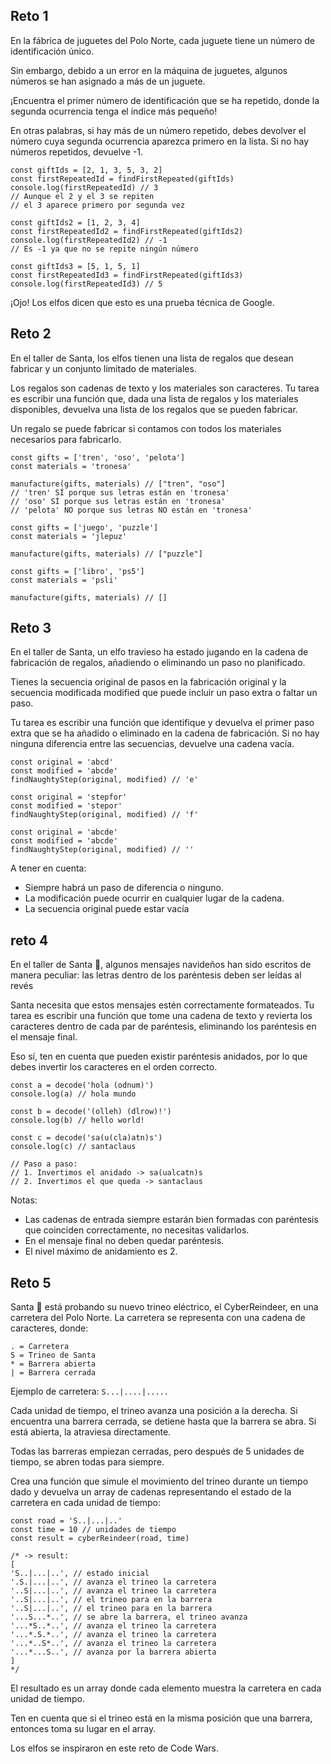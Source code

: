 ## Reto 1

En la fábrica de juguetes del Polo Norte, cada juguete tiene un número de identificación único.

Sin embargo, debido a un error en la máquina de juguetes, algunos números se han asignado a más de un juguete.

¡Encuentra el primer número de identificación que se ha repetido, donde la segunda ocurrencia tenga el índice más pequeño!

En otras palabras, si hay más de un número repetido, debes devolver el número cuya segunda ocurrencia aparezca primero en la lista. Si no hay números repetidos, devuelve -1.

    const giftIds = [2, 1, 3, 5, 3, 2]
    const firstRepeatedId = findFirstRepeated(giftIds)
    console.log(firstRepeatedId) // 3
    // Aunque el 2 y el 3 se repiten
    // el 3 aparece primero por segunda vez
    
    const giftIds2 = [1, 2, 3, 4]
    const firstRepeatedId2 = findFirstRepeated(giftIds2)
    console.log(firstRepeatedId2) // -1
    // Es -1 ya que no se repite ningún número
    
    const giftIds3 = [5, 1, 5, 1]
    const firstRepeatedId3 = findFirstRepeated(giftIds3)
    console.log(firstRepeatedId3) // 5

¡Ojo! Los elfos dicen que esto es una prueba técnica de Google.

## Reto 2

En el taller de Santa, los elfos tienen una lista de regalos que desean fabricar y un conjunto limitado de materiales.

Los regalos son cadenas de texto y los materiales son caracteres. Tu tarea es escribir una función que, dada una lista de regalos y los materiales disponibles, devuelva una lista de los regalos que se pueden fabricar.

Un regalo se puede fabricar si contamos con todos los materiales necesarios para fabricarlo.

    const gifts = ['tren', 'oso', 'pelota']
    const materials = 'tronesa'
    
    manufacture(gifts, materials) // ["tren", "oso"]
    // 'tren' SÍ porque sus letras están en 'tronesa'
    // 'oso' SÍ porque sus letras están en 'tronesa'
    // 'pelota' NO porque sus letras NO están en 'tronesa'
    
    const gifts = ['juego', 'puzzle']
    const materials = 'jlepuz'
    
    manufacture(gifts, materials) // ["puzzle"]
    
    const gifts = ['libro', 'ps5']
    const materials = 'psli'
    
    manufacture(gifts, materials) // []


## Reto 3

En el taller de Santa, un elfo travieso ha estado jugando en la cadena de fabricación de regalos, añadiendo o eliminando un paso no planificado.

Tienes la secuencia original de pasos en la fabricación original y la secuencia modificada modified que puede incluir un paso extra o faltar un paso.

Tu tarea es escribir una función que identifique y devuelva el primer paso extra que se ha añadido o eliminado en la cadena de fabricación. Si no hay ninguna diferencia entre las secuencias, devuelve una cadena vacía.

    const original = 'abcd'
    const modified = 'abcde'
    findNaughtyStep(original, modified) // 'e'
    
    const original = 'stepfor'
    const modified = 'stepor'
    findNaughtyStep(original, modified) // 'f'
    
    const original = 'abcde'
    const modified = 'abcde'
    findNaughtyStep(original, modified) // ''

A tener en cuenta:

- Siempre habrá un paso de diferencia o ninguno.
- La modificación puede ocurrir en cualquier lugar de la cadena.
- La secuencia original puede estar vacía

## reto 4

En el taller de Santa 🎅, algunos mensajes navideños han sido escritos de manera peculiar: las letras dentro de los paréntesis deben ser leídas al revés

Santa necesita que estos mensajes estén correctamente formateados. Tu tarea es escribir una función que tome una cadena de texto y revierta los caracteres dentro de cada par de paréntesis, eliminando los paréntesis en el mensaje final.

Eso sí, ten en cuenta que pueden existir paréntesis anidados, por lo que debes invertir los caracteres en el orden correcto.

    const a = decode('hola (odnum)')
    console.log(a) // hola mundo
    
    const b = decode('(olleh) (dlrow)!')
    console.log(b) // hello world!
    
    const c = decode('sa(u(cla)atn)s')
    console.log(c) // santaclaus
    
    // Paso a paso:
    // 1. Invertimos el anidado -> sa(ualcatn)s
    // 2. Invertimos el que queda -> santaclaus

Notas:

- Las cadenas de entrada siempre estarán bien formadas con paréntesis que coinciden correctamente, no necesitas validarlos.
- En el mensaje final no deben quedar paréntesis.
- El nivel máximo de anidamiento es 2.

## Reto 5

Santa 🎅 está probando su nuevo trineo eléctrico, el CyberReindeer, en una carretera del Polo Norte. La carretera se representa con una cadena de caracteres, donde:

    . = Carretera
    S = Trineo de Santa
    * = Barrera abierta
    | = Barrera cerrada

Ejemplo de carretera: `S...|....|.....`

Cada unidad de tiempo, el trineo avanza una posición a la derecha. Si encuentra una barrera cerrada, se detiene hasta que la barrera se abra. Si está abierta, la atraviesa directamente.

Todas las barreras empiezan cerradas, pero después de 5 unidades de tiempo, se abren todas para siempre.

Crea una función que simule el movimiento del trineo durante un tiempo dado y devuelva un array de cadenas representando el estado de la carretera en cada unidad de tiempo:

    const road = 'S..|...|..'
    const time = 10 // unidades de tiempo
    const result = cyberReindeer(road, time)
    
    /* -> result:
    [
    'S..|...|..', // estado inicial
    '.S.|...|..', // avanza el trineo la carretera
    '..S|...|..', // avanza el trineo la carretera
    '..S|...|..', // el trineo para en la barrera
    '..S|...|..', // el trineo para en la barrera
    '...S...*..', // se abre la barrera, el trineo avanza
    '...*S..*..', // avanza el trineo la carretera
    '...*.S.*..', // avanza el trineo la carretera
    '...*..S*..', // avanza el trineo la carretera
    '...*...S..', // avanza por la barrera abierta
    ]
    */

El resultado es un array donde cada elemento muestra la carretera en cada unidad de tiempo.

Ten en cuenta que si el trineo está en la misma posición que una barrera, entonces toma su lugar en el array.

Los elfos se inspiraron en este reto de Code Wars.